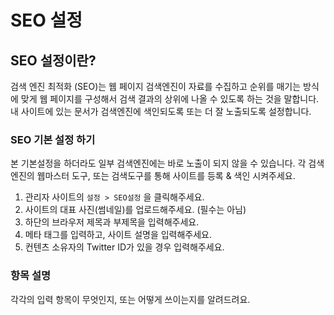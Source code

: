# SEO 설정

## SEO 설정이란?

검색 엔진 최적화 \(SEO\)는 웹 페이지 검색엔진이 자료를 수집하고 순위를 매기는 방식에 맞게 웹 페이지를 구성해서 검색 결과의 상위에 나올 수 있도록 하는 것을 말합니다. 내 사이트에 있는 문서가 검색엔진에 색인되도록 또는 더 잘 노출되도록 설정합니다.‌

### SEO 기본 설정 하기

본 기본설정을 하더라도 일부 검색엔진에는 바로 노출이 되지 않을 수 있습니다. 각 검색엔진의 웹마스터 도구, 또는 검색도구를 통해 사이트를 등록 & 색인 시켜주세요.


1. 관리자 사이트의 `설정 > SEO설정` 을 클릭해주세요.
2. 사이트의 대표 사진\(썸네일\)를 업로드해주세요. \(필수는 아님\)
3. 하단의 브라우저 제목과 부제목을 입력해주세요.
4. 메타 태그를 입력하고, 사이트 설명을 입력해주세요.
5. 컨텐츠 소유자의 Twitter ID가 있을 경우 입력해주세요.


### 항목 설명 


각각의 입력 항목이 무엇인지, 또는 어떻게 쓰이는지를 알려드려요.
